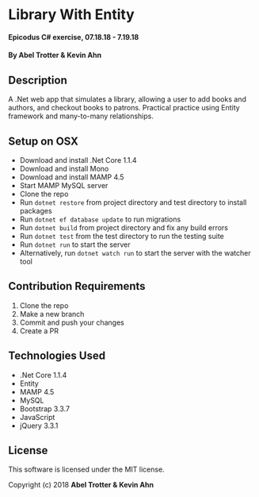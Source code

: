 # Library With Entity

#### Epicodus C# exercise, 07.18.18 - 7.19.18

#### By Abel Trotter & Kevin Ahn

## Description

A .Net web app that simulates a library, allowing a user to add books and authors, and checkout books to patrons. Practical practice using Entity framework and many-to-many relationships.

## Setup on OSX

* Download and install .Net Core 1.1.4
* Download and install Mono
* Download and install MAMP 4.5
* Start MAMP MySQL server
* Clone the repo
* Run `dotnet restore` from project directory and test directory to install packages
* Run `dotnet ef database update` to run migrations
* Run `dotnet build` from project directory and fix any build errors
* Run `dotnet test` from the test directory to run the testing suite
* Run `dotnet run` to start the server
* Alternatively, run `dotnet watch run` to start the server with the watcher tool

## Contribution Requirements

1. Clone the repo
1. Make a new branch
1. Commit and push your changes
1. Create a PR

## Technologies Used

* .Net Core 1.1.4
* Entity
* MAMP 4.5
* MySQL
* Bootstrap 3.3.7
* JavaScript
* jQuery 3.3.1

## License

This software is licensed under the MIT license.

Copyright (c) 2018 **Abel Trotter & Kevin Ahn**